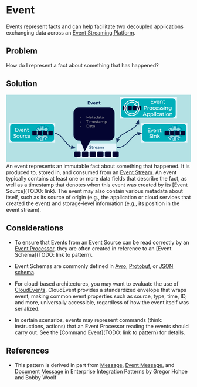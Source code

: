 # Event
Events represent facts and can help facilitate two decoupled applications exchanging data across an [Event Streaming Platform](../event-stream/event-streaming-platform.md).

## Problem
How do I represent a fact about something that has happened?

## Solution
![event](../img/event.png)
An event represents an immutable fact about something that happened. It is produced to, stored in, and consumed from an [Event Stream](../event-stream/event-stream.md). An event typically contains at least one or more data fields that describe the fact, as well as a timestamp that denotes when this event was created by its [Event Source](TODO: link). The event may also contain various metadata about itself, such as its source of origin (e.g., the application or cloud services that created the event) and storage-level information (e.g., its position in the event stream).

## Considerations
* To ensure that Events from an Event Source can be read correctly by an [Event Processor](../event-processing/event-processor.md), they are often created in reference to an [Event Schema](TODO: link to pattern).

* Event Schemas are commonly defined in [Avro](https://avro.apache.org/docs/current/spec.html), [Protobuf](https://developers.google.com/protocol-buffers), or [JSON schema](https://json-schema.org/).

* For cloud-based architectures, you may want to evaluate the use of [CloudEvents](https://cloudevents.io/). CloudEvent provides a standardized envelope that wraps event, making common event properties such as source, type, time, ID, and more, universally accessible, regardless of how the event itself was serialized.

* In certain scenarios, events may represent commands (think: instructions, actions) that an Event Processor reading the events should carry out. See the [Command Event](TODO: link to pattern) for details.

## References
* This pattern is derived in part from [Message](https://www.enterpriseintegrationpatterns.com/patterns/messaging/Message.html), [Event Message](https://www.enterpriseintegrationpatterns.com/patterns/messaging/EventMessage.html), and [Document Message](https://www.enterpriseintegrationpatterns.com/patterns/messaging/DocumentMessage.html) in Enterprise Integration Patterns by Gregor Hohpe and Bobby Woolf
